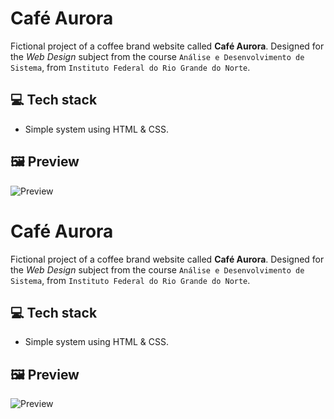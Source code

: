 # Café Aurora
Fictional project of a coffee brand website called **Café Aurora**. Designed for the *Web Design* subject from the course `Análise e Desenvolvimento de Sistema`, from `Instituto Federal do Rio Grande do Norte`.

## 💻 Tech stack
- Simple system using HTML & CSS.

## 🖼️ Preview
![Preview](https://github.com/user-attachments/assets/10c05167-9c22-45cd-bf48-c7eb82cb5c42)
# Café Aurora
Fictional project of a coffee brand website called **Café Aurora**. Designed for the *Web Design* subject from the course `Análise e Desenvolvimento de Sistema`, from `Instituto Federal do Rio Grande do Norte`.

## 💻 Tech stack
- Simple system using HTML & CSS.

## 🖼️ Preview
![Preview](https://github.com/user-attachments/assets/10c05167-9c22-45cd-bf48-c7eb82cb5c42)
